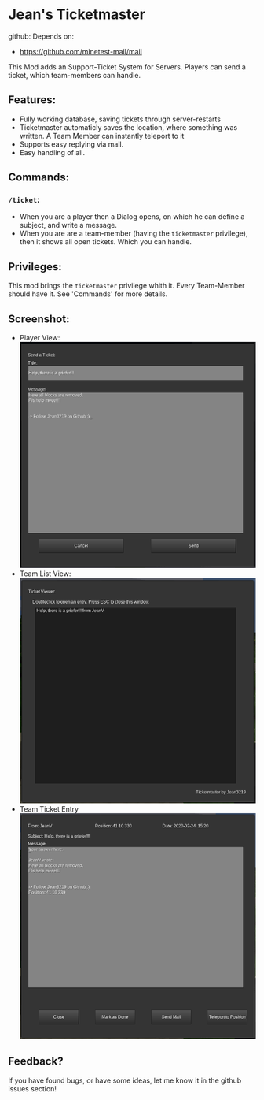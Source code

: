 # Jean's Ticketmaster
github:
Depends on:
- https://github.com/minetest-mail/mail

This Mod adds an Support-Ticket System for Servers. Players can send a ticket, which team-members can handle.

## Features:
- Fully working database, saving tickets through server-restarts
- Ticketmaster automaticly saves the location, where something was written. A Team Member can instantly teleport to it
- Supports easy replying via mail.
- Easy handling of all.

## Commands:
### `/ticket`:
- When you are a player then a Dialog opens, on which he can define a subject, and write a message.
- When you are are a team-member (having the `ticketmaster` privilege), then it shows all open tickets. Which you can handle.

## Privileges:
This mod brings the `ticketmaster` privilege whith it. Every Team-Member should have it. See 'Commands' for more details.

## Screenshot:
- Player View:![Player View](screenshots/player.png)
- Team List View:![Team List](screenshots/team_list.png)
- Team Ticket Entry ![Team Ticket Entry](screenshots/ticket_entry.png)

## Feedback?
If you have found bugs, or have some ideas, let me know it in the github issues section!
